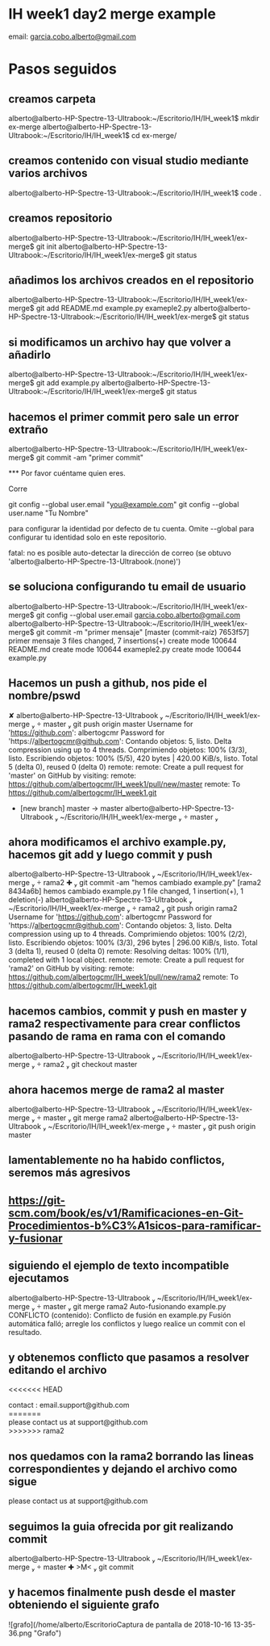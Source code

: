 # IH week1 day2 merge example
email: garcia.cobo.alberto@gmail.com

# Pasos seguidos

## creamos carpeta
alberto@alberto-HP-Spectre-13-Ultrabook:~/Escritorio/IH/IH_week1$ mkdir ex-merge
alberto@alberto-HP-Spectre-13-Ultrabook:~/Escritorio/IH/IH_week1$ cd ex-merge/

## creamos contenido con visual studio mediante varios archivos
alberto@alberto-HP-Spectre-13-Ultrabook:~/Escritorio/IH/IH_week1$ code . 

## creamos repositorio
alberto@alberto-HP-Spectre-13-Ultrabook:~/Escritorio/IH/IH_week1/ex-merge$ git init
alberto@alberto-HP-Spectre-13-Ultrabook:~/Escritorio/IH/IH_week1/ex-merge$ git status

## añadimos los archivos creados en el repositorio
alberto@alberto-HP-Spectre-13-Ultrabook:~/Escritorio/IH/IH_week1/ex-merge$ git add README.md example.py exameple2.py
alberto@alberto-HP-Spectre-13-Ultrabook:~/Escritorio/IH/IH_week1/ex-merge$ git status


## si modificamos un archivo hay que volver a añadirlo
alberto@alberto-HP-Spectre-13-Ultrabook:~/Escritorio/IH/IH_week1/ex-merge$ git add example.py 
alberto@alberto-HP-Spectre-13-Ultrabook:~/Escritorio/IH/IH_week1/ex-merge$ git status


## hacemos el primer commit pero sale un error extraño
alberto@alberto-HP-Spectre-13-Ultrabook:~/Escritorio/IH/IH_week1/ex-merge$ git commit -am "primer commit"

*** Por favor cuéntame quien eres.

Corre

  git config --global user.email "you@example.com"
  git config --global user.name "Tu Nombre"

para configurar la identidad por defecto de tu cuenta.
Omite --global para configurar tu identidad solo en este repositorio.

fatal: no es posible auto-detectar la dirección de correo (se obtuvo 'alberto@alberto-HP-Spectre-13-Ultrabook.(none)')

## se soluciona configurando tu email de usuario
alberto@alberto-HP-Spectre-13-Ultrabook:~/Escritorio/IH/IH_week1/ex-merge$ git config --global user.email garcia.cobo.alberto@gmail.com
alberto@alberto-HP-Spectre-13-Ultrabook:~/Escritorio/IH/IH_week1/ex-merge$ git commit -m "primer mensaje"
[master (commit-raíz) 7653f57] primer mensaje
 3 files changed, 7 insertions(+)
 create mode 100644 README.md
 create mode 100644 exameple2.py
 create mode 100644 example.py

## Hacemos un push a github, nos pide el nombre/pswd
✘ alberto@alberto-HP-Spectre-13-Ultrabook  ~/Escritorio/IH/IH_week1/ex-merge   master  git push origin master
Username for 'https://github.com': albertogcmr
Password for 'https://albertogcmr@github.com': 
Contando objetos: 5, listo.
Delta compression using up to 4 threads.
Comprimiendo objetos: 100% (3/3), listo.
Escribiendo objetos: 100% (5/5), 420 bytes | 420.00 KiB/s, listo.
Total 5 (delta 0), reused 0 (delta 0)
remote: 
remote: Create a pull request for 'master' on GitHub by visiting:
remote:      https://github.com/albertogcmr/IH_week1/pull/new/master
remote: 
To https://github.com/albertogcmr/IH_week1.git
 * [new branch]      master -> master
 alberto@alberto-HP-Spectre-13-Ultrabook  ~/Escritorio/IH/IH_week1/ex-merge   master  

## ahora modificamos el archivo example.py, hacemos git add y luego commit y push
 alberto@alberto-HP-Spectre-13-Ultrabook  ~/Escritorio/IH/IH_week1/ex-merge   rama2 ✚  git commit -am "hemos cambiado example.py"
[rama2 8434a6b] hemos cambiado example.py
 1 file changed, 1 insertion(+), 1 deletion(-)
 alberto@alberto-HP-Spectre-13-Ultrabook  ~/Escritorio/IH/IH_week1/ex-merge   rama2  git push origin rama2
Username for 'https://github.com': albertogcmr
Password for 'https://albertogcmr@github.com': 
Contando objetos: 3, listo.
Delta compression using up to 4 threads.
Comprimiendo objetos: 100% (2/2), listo.
Escribiendo objetos: 100% (3/3), 296 bytes | 296.00 KiB/s, listo.
Total 3 (delta 1), reused 0 (delta 0)
remote: Resolving deltas: 100% (1/1), completed with 1 local object.
remote: 
remote: Create a pull request for 'rama2' on GitHub by visiting:
remote:      https://github.com/albertogcmr/IH_week1/pull/new/rama2
remote: 
To https://github.com/albertogcmr/IH_week1.git


## hacemos cambios, commit y push en master y rama2 respectivamente para crear conflictos pasando de rama en rama con el comando
 alberto@alberto-HP-Spectre-13-Ultrabook  ~/Escritorio/IH/IH_week1/ex-merge   rama2  git checkout master

## ahora hacemos merge de rama2 al master 
 alberto@alberto-HP-Spectre-13-Ultrabook  ~/Escritorio/IH/IH_week1/ex-merge   master  git merge rama2
 alberto@alberto-HP-Spectre-13-Ultrabook  ~/Escritorio/IH/IH_week1/ex-merge   master  git push origin master

## lamentablemente no ha habido conflictos, seremos más agresivos
## https://git-scm.com/book/es/v1/Ramificaciones-en-Git-Procedimientos-b%C3%A1sicos-para-ramificar-y-fusionar
## siguiendo el ejemplo de texto incompatible ejecutamos
alberto@alberto-HP-Spectre-13-Ultrabook  ~/Escritorio/IH/IH_week1/ex-merge   master  git merge rama2
Auto-fusionando example.py
CONFLICTO (contenido): Conflicto de fusión en example.py
Fusión automática falló; arregle los conflictos y luego realice un commit con el resultado.

## y obtenemos conflicto que pasamos a resolver editando el archivo
<<<<<<< HEAD
<div id="footer">contact : email.support@github.com</div>
=======
<div id="footer">
  please contact us at support@github.com
</div>
>>>>>>> rama2

## nos quedamos con la rama2 borrando las lineas correspondientes y dejando el archivo como sigue
<div id="footer">
  please contact us at support@github.com
</div>

## seguimos la guia ofrecida por git realizando commit
 alberto@alberto-HP-Spectre-13-Ultrabook  ~/Escritorio/IH/IH_week1/ex-merge   master ✚ >M<  git commit

## y hacemos finalmente push desde el master obteniendo el siguiente grafo
![grafo](/home/alberto/EscritorioCaptura de pantalla de 2018-10-16 13-35-36.png "Grafo")

